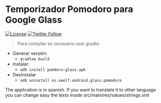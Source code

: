 # Temporizador Pomodoro para Google Glass

[![License](https://img.shields.io/badge/license-MIT-green)](https://opensource.org/license/mit/)
[![Twitter Follow](https://img.shields.io/twitter/follow/xwolfoverride?style=social)](https://twitter.com/xwolfoverride)

> Para compilar es necesario usar gradle.

 - Generar versión:
   - `gradlew build`
 - Instalar:
   - `adb install pomdoro-glass.apk`
 - Desinstalar
   - `adb uninstall es.xwolf.android.glass.pomodoro`

The application is in spanish. If you want to translate it to other language you can change easy the texts inside src/main/res/values/strings.xml
